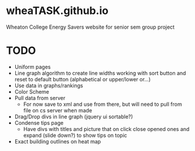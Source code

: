 # wheaTASK.github.io
Wheaton College Energy Savers website for senior sem group project

# TODO
* Uniform pages
* Line graph algorithm to create line widths working with sort button and reset to default button (alphabetical or upper/lower or...)
* Use data in graphs/rankings
* Color Scheme
* Pull data from server
    * For now save to xml and use from there, but will need to pull from file on cs server when made
* Drag/Drop divs in line graph (jquery ui sortable?)
* Condense tips page
  * Have divs with titles and picture that on click close opened ones and expand (slide down?) to show tips on topic
* Exact building outlines on heat map
